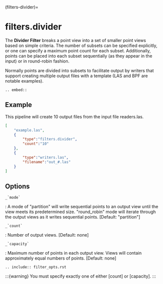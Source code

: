 (filters-divider)=

# filters.divider

The **Divider Filter** breaks a point view into a set of smaller point views
based on simple criteria.  The number of subsets can be specified explicitly,
or one can specify a maximum point count for each subset.  Additionally,
points can be placed into each subset sequentially (as they appear in the
input) or in round-robin fashion.

Normally points are divided into subsets to facilitate output by writers
that support creating multiple output files with a template (LAS and BPF
are notable examples).

```{eval-rst}
.. embed::
```

## Example

This pipeline will create 10 output files from the input file readers.las.

```json
[
    "example.las",
    {
        "type":"filters.divider",
        "count":"10"
    },
    {
        "type":"writers.las",
        "filename":"out_#.las"
    }
]
```

## Options

`` _`mode` ``

: A mode of "partition" will write sequential points to an output view until
  the view meets its predetermined size. "round_robin" mode will iterate
  through the output views as it writes sequential points.
  \[Default: "partition"\]

`` _`count` ``

: Number of output views.  \[Default: none\]

`` _`capacity` ``

: Maximum number of points in each output view.  Views will contain
  approximately equal numbers of points.  \[Default: none\]

```{eval-rst}
.. include:: filter_opts.rst
```

:::{warning}
You must specify exactly one of either [count] or [capacity].
:::
